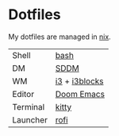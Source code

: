 # Dotfiles

My dotfiles are managed in [nix](https://nixos.org/).

|          |                                                                                                   |
|----------|---------------------------------------------------------------------------------------------------|
| Shell    | [bash](https://www.gnu.org/software/bash/)                                                        |
| DM       | [SDDM](https://github.com/sddm/sddm)                                                              |
| WM       | [i3](https://github.com/doomemacs/doomemacs) + [i3blocks](https://github.com/doomemacs/doomemacs) |
| Editor   | [Doom Emacs](https://github.com/doomemacs/doomemacs)                                              |
| Terminal | [kitty](https://sw.kovidgoyal.net/kitty/)                                                         |
| Launcher | [rofi](https://github.com/davatorium/rofi)                                                        |
